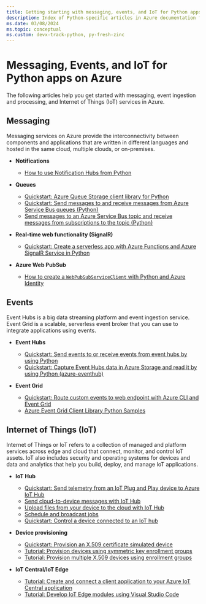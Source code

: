 ```yaml
---
title: Getting starting with messaging, events, and IoT for Python apps on Azure
description: Index of Python-specific articles in Azure documentation for learning more about messaging, events, and IoT.
ms.date: 03/08/2024
ms.topic: conceptual
ms.custom: devx-track-python, py-fresh-zinc
---
```


# Messaging, Events, and IoT for Python apps on Azure

The following articles help you get started with messaging, event ingestion and processing, and Internet of Things (IoT) services in Azure.

## Messaging

Messaging services on Azure provide the interconnectivity between components and applications that are written in different languages and hosted in the same cloud, multiple clouds, or on-premises.

- **Notifications**
  - [How to use Notification Hubs from Python](/azure/notification-hubs/notification-hubs-python-push-notification-tutorial)

- **Queues**
  - [Quickstart: Azure Queue Storage client library for Python](/azure/storage/queues/storage-quickstart-queues-python)
  - [Quickstart: Send messages to and receive messages from Azure Service Bus queues (Python)](/azure/service-bus-messaging/service-bus-python-how-to-use-queues)
  - [Send messages to an Azure Service Bus topic and receive messages from subscriptions to the topic (Python)](/azure/service-bus-messaging/service-bus-python-how-to-use-topics-subscriptions)

- **Real-time web functionality (SignalR)**
  - [Quickstart: Create a serverless app with Azure Functions and Azure SignalR Service in Python](/azure/azure-signalr/signalr-quickstart-azure-functions-python)

- **Azure Web PubSub**
  - [How to create a `WebPubSubServiceClient` with Python and Azure Identity](/azure/azure-web-pubsub/howto-create-serviceclient-with-python-and-azure-identity)

## Events

Event Hubs is a big data streaming platform and event ingestion service. Event Grid is a scalable, serverless event broker that you can use to integrate applications using events.

- **Event Hubs**
  - [Quickstart: Send events to or receive events from event hubs by using Python](/azure/event-hubs/event-hubs-python-get-started-send)
  - [Quickstart: Capture Event Hubs data in Azure Storage and read it by using Python (azure-eventhub)](/azure/event-hubs/event-hubs-capture-python)

- **Event Grid**
  - [Quickstart: Route custom events to web endpoint with Azure CLI and Event Grid](/azure/event-grid/custom-event-quickstart)
  - [Azure Event Grid Client Library Python Samples](/samples/azure/azure-sdk-for-python/eventgrid-samples/)

## Internet of Things (IoT)

Internet of Things or IoT refers to a collection of managed and platform services across edge and cloud that connect, monitor, and control IoT assets. IoT also includes security and operating systems for devices and data and analytics that help you build, deploy, and manage IoT applications.

- **IoT Hub**
  - [Quickstart: Send telemetry from an IoT Plug and Play device to Azure IoT Hub](/azure/iot-develop/quickstart-send-telemetry-iot-hub?pivots=programming-language-python)
  - [Send cloud-to-device messages with IoT Hub](/azure/iot-hub/iot-hub-python-python-c2d)
  - [Upload files from your device to the cloud with IoT Hub](/azure/iot-hub/iot-hub-python-python-file-upload)
  - [Schedule and broadcast jobs](/azure/iot-hub/iot-hub-python-python-schedule-jobs)
  - [Quickstart: Control a device connected to an IoT hub](/azure/iot-hub/quickstart-control-device?pivots=programming-language-python)

- **Device provisioning**
  - [Quickstart: Provision an X.509 certificate simulated device](/azure/iot-dps/quick-create-simulated-device-x509?pivots=programming-language-python)
  - [Tutorial: Provision devices using symmetric key enrollment groups](/azure/iot-dps/how-to-legacy-device-symm-key?pivots=programming-language-python)
  - [Tutorial: Provision multiple X.509 devices using enrollment groups](/azure/iot-dps/tutorial-custom-hsm-enrollment-group-x509?pivots=programming-language-python)

- **IoT Central/IoT Edge**
  - [Tutorial: Create and connect a client application to your Azure IoT Central application](/azure/iot-central/core/tutorial-connect-device?pivots=programming-language-python)
  - [Tutorial: Develop IoT Edge modules using Visual Studio Code](/azure/iot-edge/tutorial-develop-for-linux?view=iotedge-1.4&tabs=python&pivots=iotedge-dev-cli)
